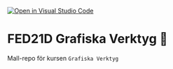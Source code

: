 [![Open in Visual Studio Code](https://classroom.github.com/assets/open-in-vscode-c66648af7eb3fe8bc4f294546bfd86ef473780cde1dea487d3c4ff354943c9ae.svg)](https://classroom.github.com/online_ide?assignment_repo_id=8473601&assignment_repo_type=AssignmentRepo)
# FED21D Grafiska Verktyg 🎨
Mall-repo för kursen `Grafiska Verktyg`
